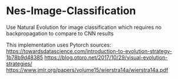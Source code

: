 # Nes-Image-Classification
Use Natural Evolution for image classification which requires no backpropagation to compare to CNN results

This implementation uses Pytorch 
sources:
https://towardsdatascience.com/introduction-to-evolution-strategy-1b78b9d48385
https://blog.otoro.net/2017/10/29/visual-evolution-strategies/
https://www.jmlr.org/papers/volume15/wierstra14a/wierstra14a.pdf
